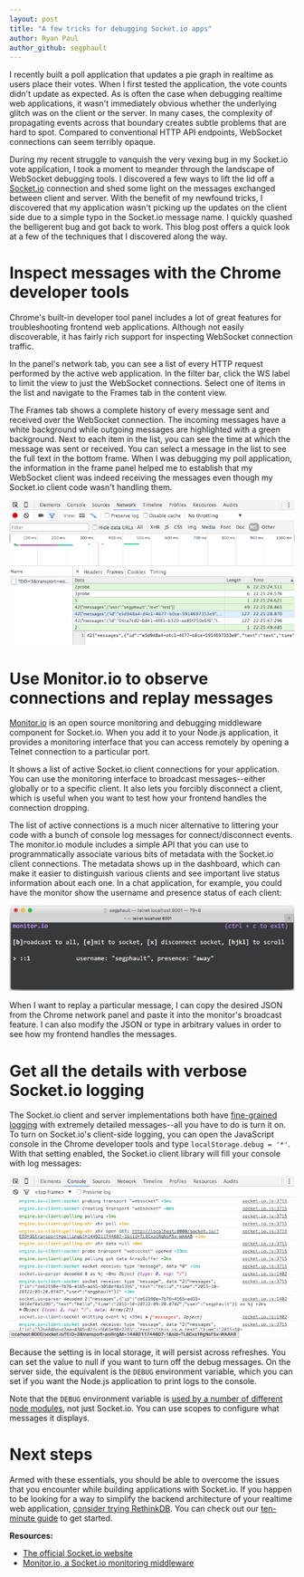 ```yaml
---
layout: post
title: "A few tricks for debugging Socket.io apps"
author: Ryan Paul
author_github: segphault
---
```


I recently built a poll application that updates a pie graph in realtime as
users place their votes. When I first tested the application, the vote counts
didn't update as expected. As is often the case when debugging realtime web
applications, it wasn't immediately obvious whether the underlying glitch was
on the client or the server. In many cases, the complexity of propagating
events across that boundary creates subtle problems that are hard to spot.
Compared to conventional HTTP API endpoints, WebSocket connections can seem
terribly opaque.

During my recent struggle to vanquish the very vexing bug in my Socket.io vote
application, I took a moment to meander through the landscape of WebSocket
debugging tools. I discovered a few ways to lift the lid off a
[Socket.io][socketio] connection and shed some light on the messages exchanged
between client and server. With the benefit of my newfound tricks, I discovered
that my application wasn't picking up the updates on the client side due to a
simple typo in the Socket.io message name. I quickly quashed the belligerent
bug and got back to work. This blog post offers a quick look at a few of the
techniques that I discovered along the way.

<!--more-->

# Inspect messages with the Chrome developer tools

Chrome's built-in developer tool panel includes a lot of great features for
troubleshooting frontend web applications. Although not easily discoverable, it
has fairly rich support for inspecting WebSocket connection traffic.

In the panel's network tab, you can see a list of every HTTP request performed
by the active web application. In the filter bar, click the WS label to limit
the view to just the WebSocket connections. Select one of items in the list and
navigate to the Frames tab in the content view.

The Frames tab shows a complete history of every message sent and received over
the WebSocket connection. The incoming messages have a white background while
outgoing messages are highlighted with a green background. Next to each item in
the list, you can see the time at which the message was sent or received. You
can select a message in the list to see the full text in the bottom frame. When
I was debugging my poll application, the information in the frame panel helped
me to establish that my WebSocket client was indeed receiving the messages even
though my Socket.io client code wasn't handling them.

<img src="/assets/images/posts/2015-12-04-socketio-debug-chrome.png">

# Use Monitor.io to observe connections and replay messages

[Monitor.io][monitorio] is an open source monitoring and debugging middleware
component for Socket.io. When you add it to your Node.js application, it
provides a monitoring interface that you can access remotely by opening a
Telnet connection to a particular port.

It shows a list of active Socket.io client connections for your application.
You can use the monitoring interface to broadcast messages--either globally or
to a specific client. It also lets you forcibly disconnect a client, which is
useful when you want to test how your frontend handles the connection dropping.

The list of active connections is a much nicer alternative to littering your
code with a bunch of console log messages for connect/disconnect events. The
monitor.io module includes a simple API that you can use to programmatically
associate various bits of metadata with the Socket.io client connections. The
metadata shows up in the dashboard, which can make it easier to distinguish
various clients and see important live status information about each one. In a
chat application, for example, you could have the monitor show the username and
presence status of each client:

<img src="/assets/images/posts/2015-12-04-socketio-debug-monitor.png">

When I want to replay a particular message, I can copy the desired JSON from
the Chrome network panel and paste it into the monitor's broadcast feature. I
can also modify the JSON or type in arbitrary values in order to see how my
frontend handles the messages.

# Get all the details with verbose Socket.io logging

The Socket.io client and server implementations both have [fine-grained
logging][logging] with extremely detailed messages--all you have to do is turn
it on. To turn on Socket.io's client-side logging, you can open the JavaScript
console in the Chrome developer tools and type `localStorage.debug = '*'`. With
that setting enabled, the Socket.io client library will fill your console with
log messages:

<img src="/assets/images/posts/2015-12-04-socketio-debug-logs.png">

Because the setting is in local storage, it will persist across refreshes. You
can set the value to null if you want to turn off the debug messages.  On the
server side, the equivalent is the `DEBUG` environment variable, which you can
set if you want the Node.js application to print logs to the console. 

Note that the `DEBUG` environment variable is
[used by a number of different node modules][nodedebug], not just Socket.io.
You can use scopes to configure what messages it displays.

# Next steps

Armed with these essentials, you should be able to overcome the issues that you
encounter while building applications with Socket.io. If you happen to be
looking for a way to simplify the backend architecture of your realtime web
application, [consider trying RethinkDB][home]. You can check out our
[ten-minute guide][guide] to get started.

**Resources:**

* [The official Socket.io website][socketio]
* [Monitor.io, a Socket.io monitoring middleware][monitorio]

[home]: /
[socketio]: http://socket.io/
[monitorio]: http://drewblaisdell.github.io/monitor.io/
[logging]: http://socket.io/docs/logging-and-debugging/
[nodedebug]: https://github.com/visionmedia/debug
[guide]: /docs/guide/javascript/
